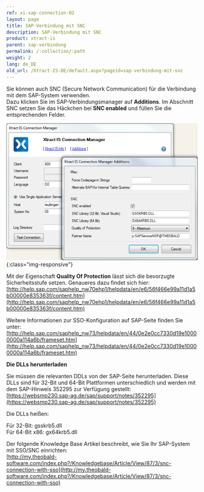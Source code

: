 ```yaml
---
ref: xi-sap-connection-02
layout: page
title: SAP-Verbindung mit SNC
description: SAP-Verbindung mit SNC
product: xtract-is
parent: sap-verbindung
permalink: /:collection/:path
weight: 2
lang: de_DE
old_url: /Xtract-IS-DE/default.aspx?pageid=sap-verbindung-mit-snc
---
```


Sie können auch SNC (Secure Network Communication) für die Verbindung mit dem SAP-System verwenden.<br>
Dazu klicken Sie im SAP-Verbindungsmanager auf **Additions**. Im Abschnitt SNC setzen Sie das Häckchen bei **SNC enabled** und füllen Sie die entsprechenden Felder.

![SNC](/img/content/SNC.jpg){:class="img-responsive"}

Mit der Eigenschaft **Quality Of Protection** lässt sich die bevorzugte Sicherheitsstufe setzen. Genaueres dazu findet sich hier: [http://help.sap.com/saphelp_nw70ehp1/helpdata/en/e6/56f466e99a11d1a5b00000e835363f/content.htm](http://help.sap.com/saphelp_nw70ehp1/helpdata/en/e6/56f466e99a11d1a5b00000e835363f/content.htm)

Weitere Informationen zur SSO-Konfiguration auf SAP-Seite finden Sie unter: <br>
[http://help.sap.com/saphelp_nw73/helpdata/en/44/0e2e0cc7330d19e10000000a114a6b/frameset.htm](http://help.sap.com/saphelp_nw73/helpdata/en/44/0e2e0cc7330d19e10000000a114a6b/frameset.htm)


**Die DLLs herunterladen**

Sie müssen die relevanten DDLs von der SAP-Seite herunterladen. Diese DLLs sind für 32-Bit und 64-Bit Plattformen unterschiedlich und werden mit dem SAP-Hinweis 352295 zur Verfügung gestellt:<br> 
[https://websmp230.sap-ag.de/sap/support/notes/352295](https://websmp230.sap-ag.de/sap/support/notes/352295) 

Die DLLs heißen: 

Für 32-Bit: gsskrb5.dll<br>
Für 64-Bit x86: gx64krb5.dll<br>

Der folgende Knowledge Base Artikel beschreibt, wie Sie Ihr SAP-System mit SSO/SNC einrichten:<br>
[http://my.theobald-software.com/index.php?/Knowledgebase/Article/View/87/3/snc-connection-with-sso](http://my.theobald-software.com/index.php?/Knowledgebase/Article/View/87/3/snc-connection-with-sso) 